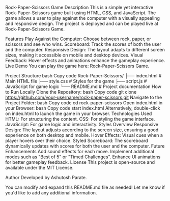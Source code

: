 Rock-Paper-Scissors Game
Description
This is a simple yet interactive Rock-Paper-Scissors game built using HTML, CSS, and JavaScript. The game allows a user to play against the computer with a visually appealing and responsive design. The project is deployed and can be played live at Rock-Paper-Scissors Game.

Features
Play Against the Computer: Choose between rock, paper, or scissors and see who wins.
Scoreboard: Track the scores of both the user and the computer.
Responsive Design: The layout adapts to different screen sizes, making it accessible on mobile and desktop devices.
Visual Feedback: Hover effects and animations enhance the gameplay experience.
Live Demo
You can play the game here: Rock-Paper-Scissors Game.

Project Structure
bash
Copy code
Rock-Paper-Scissors/
├── index.html      # Main HTML file
├── style.css       # Styles for the game
├── script.js       # JavaScript for game logic
└── README.md       # Project documentation
How to Run Locally
Clone the Repository:
bash
Copy code
git clone https://github.com/your-username/rock-paper-scissors.git
Navigate to the Project Folder:
bash
Copy code
cd rock-paper-scissors
Open index.html in your Browser:
bash
Copy code
start index.html
Alternatively, double-click on index.html to launch the game in your browser.
Technologies Used
HTML: For structuring the content.
CSS: For styling the game interface.
JavaScript: For game logic and interactivity.
Styles Overview
Responsive Design: The layout adjusts according to the screen size, ensuring a good experience on both desktop and mobile.
Hover Effects: Visual cues when a player hovers over their choice.
Styled Scoreboard: The scoreboard dynamically updates with scores for both the user and the computer.
Future Enhancements
Add sound effects for each move.
Implement additional modes such as "Best of 5" or "Timed Challenges".
Enhance UI animations for better gameplay feedback.
License
This project is open-source and available under the MIT License.

Author
Developed by Ashutosh Parate.

You can modify and expand this README.md file as needed! Let me know if you'd like to add any additional information.






